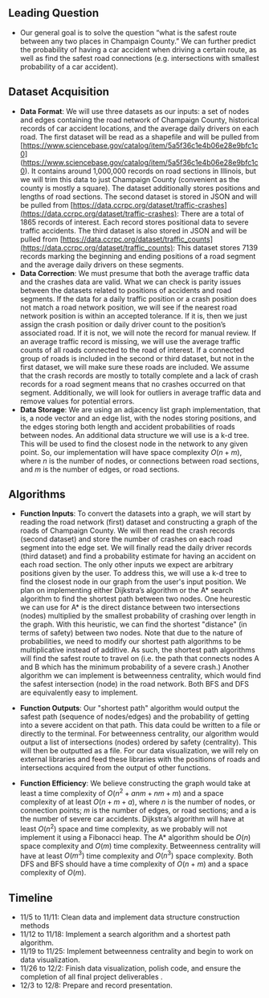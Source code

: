 ## Leading Question 
* Our general goal is to solve the question “what is the safest route between any two places in Champaign County.” We can further predict the probability of having a car accident when driving a certain route, as well as find the safest road connections (e.g. intersections with smallest probability of a car accident).

## Dataset Acquisition
* **Data Format**: We will use three datasets as our inputs: a set of nodes and edges containing the road network of Champaign County, historical records of car accident locations, and the average daily drivers on each road. The first dataset will be read as a shapefile and will be pulled from [https://www.sciencebase.gov/catalog/item/5a5f36c1e4b06e28e9bfc1c0] (https://www.sciencebase.gov/catalog/item/5a5f36c1e4b06e28e9bfc1c0). It contains around 1,000,000 records on road sections in Illinois, but we will trim this data to just Champaign County (convenient as the county is mostly a square). The dataset additionally stores positions and lengths of road sections. The second dataset is stored in JSON and will be pulled from [https://data.ccrpc.org/dataset/traffic-crashes](https://data.ccrpc.org/dataset/traffic-crashes): There are a total of 1865 records of interest. Each record stores positional data to severe traffic accidents. The third dataset is also stored in JSON and will be pulled from [https://data.ccrpc.org/dataset/traffic_counts](https://data.ccrpc.org/dataset/traffic_counts): This dataset stores 7139 records marking the beginning and ending positions of a road segment and the average daily drivers on these segments.
* **Data Correction**: We must presume that both the average traffic data and the crashes data are valid. What we can check is parity issues between the datasets related to positions of accidents and road segments. If the data for a daily traffic position or a crash position does not match a road network position, we will see if the nearest road network position is within an accepted tolerance. If it is, then we just assign the crash position or daily driver count to the position’s associated road. If it is not, we will note the record for manual review. If an average traffic record is missing, we will use the average traffic counts of all roads connected to the road of interest. If a connected group of roads is included in the second or third dataset, but not in the first dataset, we will make sure these roads are included. We assume that the crash records are mostly to totally complete and a lack of crash records for a road segment means that no crashes occurred on that segment. Additionally, we will look for outliers in average traffic data and remove values for potential errors.
* **Data Storage**: We are using an adjacency list graph implementation, that is, a node vector and an edge list, with the nodes storing positions, and the edges storing both length and accident probabilities of roads between nodes. An additional data structure we will use is a k-d tree. This will be used to find the closest node in the network to any given point. So, our implementation will have space complexity $O(n+m)$, where $n$ is the number of nodes, or connections between road sections, and $m$ is the number of edges, or road sections.

## Algorithms
* **Function Inputs**: To convert the datasets into a graph, we will start by reading the road network (first) dataset and constructing a graph of the roads of Champaign County. We will then read the crash records (second dataset) and store the number of crashes on each road segment into the edge set. We will finally read the daily driver records (third dataset) and find a probability estimate for having an accident on each road section. The only other inputs we expect are arbitrary positions given by the user. To address this, we will use a k-d tree to find the closest node in our graph from the user's input position. We plan on implementing either Dijkstra’s algorithm or the A* search algorithm to find the shortest path between two nodes. One heurestic we can use for A* is the direct distance between two intersections (nodes) multiplied by the smallest probability of crashing over length in the graph. With this heuristic, we can find the shortest "distance" (in terms of safety) between two nodes. Note that due to the nature of probabilities, we need to modify our shortest path algorithms to be multiplicative instead of additive. As such, the shortest path algorithms will find the safest route to travel on (i.e. the path that connects nodes A and B which has the minimum probability of a severe crash.) Another algorithm we can implement is betweenness centrality, which would find the safest intersection (node) in the road network. Both BFS and DFS are equivalently easy to implement.

* **Function Outputs**: Our "shortest path" algorithm would output the safest path (sequence of nodes/edges) and the probability of getting into a severe accident on that path. This data could be written to a file or directly to the terminal. For betweenness centrality, our algorithm would output a list of intersections (nodes) ordered by safety (centrality). This will then be outputted as a file. For our data visualization, we will rely on external libraries and feed these libraries with the positions of roads and intersections acquired from the output of other functions.

* **Function Efficiency**: We believe constructing the graph would take at least a time complexity of $O(n^2 + anm + nm + m)$ and a space complexity of at least $O(n + m + a)$, where $n$ is the number of nodes, or connection points; $m$ is the number of edges, or road sections; and a is the number of severe car accidents. Dijkstra’s algorithm will have at least $O(n^2)$ space and time complexity, as we probably will not implement it using a Fibonacci heap. The A* algorithm should be $O(n)$ space complexity and $O(m)$ time complexity. Betweenness centrality will have at least $O(m^3)$ time complexity and $O(n^3)$ space complexity. Both DFS and BFS should have a time complexity of $O(n + m)$ and a space complexity of $O(m)$.


## Timeline
* 11/5 to 11/11: Clean data and implement data structure construction methods
* 11/12 to 11/18: Implement a search algorithm and a shortest path algorithm.
* 11/19 to 11/25: Implement betweenness centrality and begin to work on data visualization.
* 11/26 to 12/2: Finish data visualization, polish code, and ensure the completion of all final project deliverables .
* 12/3 to 12/8: Prepare and record presentation.
